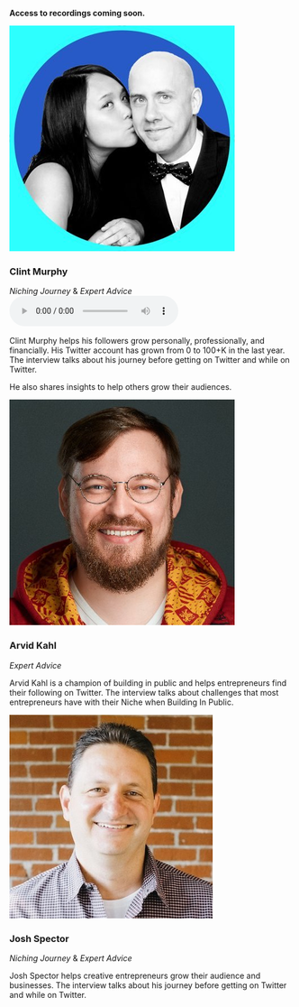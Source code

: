
**Access to recordings coming soon.**

<a class='thumb' href="https://twitter.com/iamclintmurphy"><img src='/assets/img/profile/iamclintmurphy.jpg'></a>
### Clint Murphy

*Niching Journey* & *Expert Advice*
<audio controls src="/assets/audio/clint-murphy.aac"></audio>

Clint Murphy helps his followers grow personally, professionally, and financially. His Twitter account has grown from 0 to 100+K in the last year. The interview talks about his journey before getting on Twitter and while on Twitter.

He also shares insights to help others grow their audiences.

<a class='thumb' href="https://twitter.com/arvidkahl"><img src='/assets/img/profile/arvidkahl.jpg'></a>
### Arvid Kahl

*Expert Advice*

Arvid Kahl is a champion of building in public and helps entrepreneurs find their following on Twitter. The interview talks about challenges that most entrepreneurs have with their Niche when Building In Public.

<a class='thumb' href="https://twitter.com/jspector"><img src='/assets/img/profile/jspector.jpg'></a>
### Josh Spector

*Niching Journey* & *Expert Advice*

Josh Spector helps creative entrepreneurs grow their audience and businesses. The interview talks about his journey before getting on Twitter and while on Twitter.